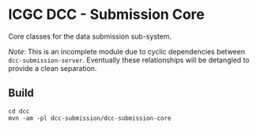 ICGC DCC - Submission Core
===

Core classes for the data submission sub-system.

*Note:* This is an incomplete module due to cyclic dependencies between `dcc-submission-server`. Eventually these relationships will be detangled to provide a clean separation.

Build
---

	cd dcc
	mvn -am -pl dcc-submission/dcc-submission-core

	


